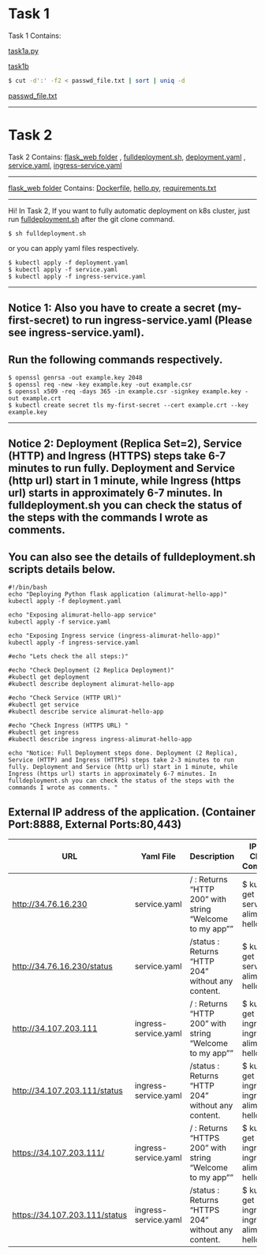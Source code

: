 Task 1
=========
Task 1 Contains: 

[task1a.py](https://github.com/alimuratunsal/tasks/blob/master/task1a.py) 

[task1b](https://github.com/alimuratunsal/tasks/blob/master/task1b)
```bash
$ cut -d':' -f2 < passwd_file.txt | sort | uniq -d
```
[passwd_file.txt](https://github.com/alimuratunsal/tasks/blob/master/passwd_file.txt)

------------------------------------------------------------------------------------------------------
Task 2
=========
Task 2 Contains: 
[flask_web folder](https://github.com/alimuratunsal/tasks/tree/master/flask_web) , [fulldeployment.sh](https://github.com/alimuratunsal/tasks/blob/master/fulldeployment.sh), [deployment.yaml](https://github.com/alimuratunsal/tasks/blob/master/deployment.yaml) , [service.yaml](https://github.com/alimuratunsal/tasks/blob/master/service.yaml), [ingress-service.yaml	](https://github.com/alimuratunsal/tasks/blob/master/ingress-service.yaml)

------------------------------------------------------------------------------------------------------
[flask_web folder](https://github.com/alimuratunsal/tasks/tree/master/flask_web) Contains: 
[Dockerfile](https://github.com/alimuratunsal/tasks/blob/master/flask_web/Dockerfile), [hello.py](https://github.com/alimuratunsal/tasks/blob/master/flask_web/hello.py), [requirements.txt](https://github.com/alimuratunsal/tasks/blob/master/flask_web/requirements.txt) 

------------------------------------------------------------------------------------------------------
Hi!
In Task 2, If you want to fully automatic deployment on k8s cluster, just run [fulldeployment.sh](https://github.com/alimuratunsal/tasks/blob/master/fulldeployment.sh) after the git clone command.
  ```
  $ sh fulldeployment.sh
  ```
or you can apply yaml files respectively.
  ```
  $ kubectl apply -f deployment.yaml
  $ kubectl apply -f service.yaml
  $ kubectl apply -f ingress-service.yaml
  ```
---
Notice 1: Also you have to create a secret (my-first-secret) to run ingress-service.yaml (Please see ingress-service.yaml).
---
Run the following commands respectively.
---
  ```
  $ openssl genrsa -out example.key 2048
  $ openssl req -new -key example.key -out example.csr
  $ openssl x509 -req -days 365 -in example.csr -signkey example.key -out example.crt
  $ kubectl create secret tls my-first-secret --cert example.crt --key example.key

  ```
---
Notice 2: Deployment (Replica Set=2), Service (HTTP) and Ingress (HTTPS) steps take 6-7 minutes to run fully. Deployment and Service (http url) start in 1 minute, while Ingress (https url) starts in approximately 6-7 minutes. In fulldeployment.sh you can check the status of the steps with the commands I wrote as comments.
---
  

 You can also see the details of fulldeployment.sh scripts details below.
--
 ```
#!/bin/bash
echo "Deploying Python flask application (alimurat-hello-app)"
kubectl apply -f deployment.yaml

echo "Exposing alimurat-hello-app service"
kubectl apply -f service.yaml

echo "Exposing Ingress service (ingress-alimurat-hello-app)"
kubectl apply -f ingress-service.yaml

#echo "Lets check the all steps:)"

#echo "Check Deployment (2 Replica Deployment)"
#kubectl get deployment
#kubectl describe deployment alimurat-hello-app

#echo "Check Service (HTTP URl)"
#kubectl get service
#kubectl describe service alimurat-hello-app

#echo "Check Ingress (HTTPS URL) "
#kubectl get ingress
#kubectl describe ingress ingress-alimurat-hello-app

echo "Notice: Full Deployment steps done. Deployment (2 Replica), Service (HTTP) and Ingress (HTTPS) steps take 2-3 minutes to run fully. Deployment and Service (http url) start in 1 minute, while Ingress (https url) starts in approximately 6-7 minutes. In fulldeployment.sh you can check the status of the steps with the commands I wrote as comments. "
```
External IP address of the application. (Container Port:8888, External Ports:80,443)
-----
| URL | Yaml File | Description | IP:Port Check Command |
|----------|-------------|-------------|-------------|
| http://34.76.16.230 | service.yaml | / : Returns “HTTP 200” with string “Welcome to my app”” | $ kubectl get service alimurat-hello-app |
| http://34.76.16.230/status | service.yaml| /status : Returns “HTTP 204” without any content. | $ kubectl get service alimurat-hello-app |
| http://34.107.203.111 | ingress-service.yaml | / : Returns “HTTP 200” with string “Welcome to my app”” | $ kubectl get ingress ingress-alimurat-hello-app|
| http://34.107.203.111/status | ingress-service.yaml | /status : Returns “HTTP 204” without any content. | $ kubectl get ingress ingress-alimurat-hello-app |
| https://34.107.203.111/ | ingress-service.yaml | / : Returns “HTTPS 200” with string “Welcome to my app”” | $ kubectl get ingress ingress-alimurat-hello-app |
| https://34.107.203.111/status | ingress-service.yaml | /status : Returns “HTTPS 204” without any content. | $ kubectl get ingress ingress-alimurat-hello-app |
